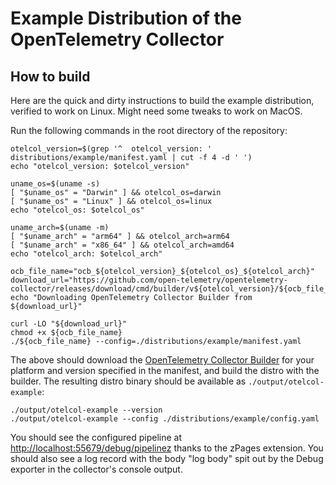 # Example Distribution of the OpenTelemetry Collector

## How to build

Here are the quick and dirty instructions to build the example distribution, verified to work on Linux.
Might need some tweaks to work on MacOS.

Run the following commands in the root directory of the repository:

```shell
otelcol_version=$(grep '^  otelcol_version: ' distributions/example/manifest.yaml | cut -f 4 -d ' ')
echo "otelcol_version: $otelcol_version"

uname_os=$(uname -s)
[ "$uname_os" = "Darwin" ] && otelcol_os=darwin
[ "$uname_os" = "Linux" ] && otelcol_os=linux
echo "otelcol_os: $otelcol_os"

uname_arch=$(uname -m)
[ "$uname_arch" = "arm64" ] && otelcol_arch=arm64
[ "$uname_arch" = "x86_64" ] && otelcol_arch=amd64
echo "otelcol_arch: $otelcol_arch"

ocb_file_name="ocb_${otelcol_version}_${otelcol_os}_${otelcol_arch}"
download_url="https://github.com/open-telemetry/opentelemetry-collector/releases/download/cmd/builder/v${otelcol_version}/${ocb_file_name}"
echo "Downloading OpenTelemetry Collector Builder from ${download_url}"

curl -LO "${download_url}"
chmod +x ${ocb_file_name}
./${ocb_file_name} --config=./distributions/example/manifest.yaml
```

The above should download the [OpenTelemetry Collector Builder](https://github.com/open-telemetry/opentelemetry-collector/blob/v0.100.0/cmd/builder/README.md) for your platform and version specified in the manifest, and build the distro with the builder.
The resulting distro binary should be available as `./output/otelcol-example`:

```shell
./output/otelcol-example --version
./output/otelcol-example --config ./distributions/example/config.yaml
```

You should see the configured pipeline at <http://localhost:55679/debug/pipelinez> thanks to the zPages extension.
You should also see a log record with the body "log body" spit out by the Debug exporter in the collector's console output.
